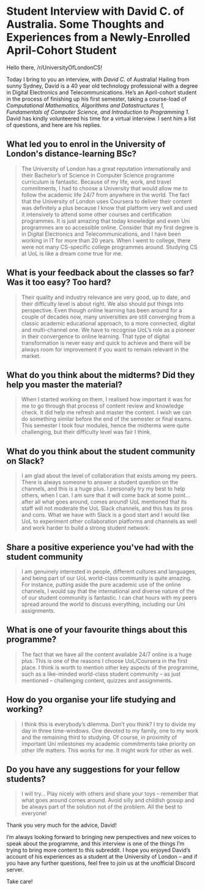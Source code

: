 # Student Interview with David C. of Australia. Some Thoughts and Experiences from a Newly-Enrolled April-Cohort Student

Hello there, /r/UniversityOfLondonCS!

Today I bring to you an interview, with _David C._ of Australia! Hailing from sunny Sydney, David is a 40 year old technology professional with a degree in Digital Electronics and Telecommunications. He’s an April-cohort student in the process of finishing up his first semester, taking a course-load of _Computational Mathematics, Algorithms and Datastructures 1, Fundamentals of Computer Science, and Introduction to Programming 1._ David has kindly volunteered his time for a virtual interview. I sent him a list of questions, and here are his replies.

## What led you to enrol in the University of London's distance-learning BSc?

> The University of London has a great reputation internationally and their Bachelor’s of Science in Computer Science programme curriculum is fantastic. Because of my life, work, and travel commitments, I had to choose a University that would allow me to follow the academic life 24/7 from anywhere in the world. The fact that the University of London uses Coursera to deliver their content was definitely a plus because I know that platform very well and used it intensively to attend some other courses and certification programmes. It is just amazing that today knowledge and even Uni programmes are so accessible online.
> Consider that my first degree is in Digital Electronics and Telecommunications, and I have been working in IT for more than 20 years. When I went to college, there were not many CS-specific college programmes around. Studying CS at UoL is like a dream come true for me.

## What is your feedback about the classes so far? Was it too easy? Too hard?

> Their quality and industry relevance are very good, up to date, and their difficulty level is about right. We also should put things into perspective. Even though online learning has been around for a couple of decades now, many universities are still converging from a classic academic educational approach, to a more connected, digital and multi-channel one.
> We have to recognise UoL’s role as a pioneer in their convergence to online learning. That type of digital transformation is never easy and quick to achieve and there will be always room for improvement if you want to remain relevant in the market.

## What do you think about the midterms? Did they help you master the material?

> When I started working on them, I realised how important it was for me to go through that process of content review and knowledge check. It did help me refresh and master the content. I wish we can do something similar before the end of the semester or final exams. This semester I took four modules, hence the midterms were quite challenging, but their difficulty level was fair I think.

## What do you think about the student community on Slack?

> I am glad about the level of collaboration that exists among my peers. There is always someone to answer a student question on the channels, and this is a huge plus. I personally try my best to help others, when I can. I am sure that it will come back at some point… after all what goes around, comes around! UoL mentioned that its staff will not moderate the UoL Slack channels, and this has its pros and cons. What we have with Slack is a good start and I would like UoL to experiment other collaboration platforms and channels as well and work harder to build a strong student network.

## Share a positive experience you've had with the student community

> I am genuinely interested in people, different cultures and languages, and being part of our UoL world-class community is quite amazing. For instance, putting aside the pure academic use of the online channels, I would say that the international and diverse nature of the of our student community is fantastic. I can chat hours with my peers spread around the world to discuss everything, including our Uni assignments.

## What is one of your favourite things about this programme?

> The fact that we have all the content available 24/7 online is a huge plus. This is one of the reasons I choose UoL/Coursera in the first place. I think is worth to mention other key aspects of the programme, such as a like-minded world-class student community – as just mentioned – challenging content, quizzes and assignments.

## How do you organise your life studying and working?

> I think this is everybody’s dilemma. Don’t you think? I try to divide my day in three time-windows. One devoted to my family, one to my work and the remaining third to studying. Of course, in proximity of important Uni milestones my academic commitments take priority on other life matters. This works for me. It might work for other as well.

## Do you have any suggestions for your fellow students?

> I will try… Play nicely with others and share your toys – remember that what goes around comes around. Avoid silly and childish gossip and be always part of the solution not of the problem. All the best to everyone!

Thank you very much for the advice, David!

I’m always looking forward to bringing new perspectives and new voices to speak about the programme, and this interview is one of the things I’m trying to bring more content to this subreddit. I hope you enjoyed David’s account of his experiences as a student at the University of London – and if you have any further questions, feel free to join us at the unofficial Discord server.

Take care!
